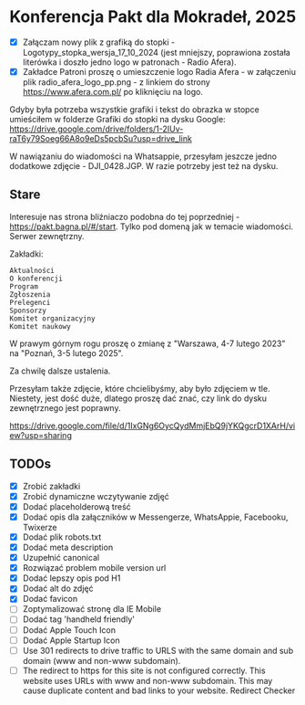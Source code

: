 # Konferencja Pakt dla Mokradeł, 2025

- [x] Załączam nowy plik z grafiką do stopki - Logotypy_stopka_wersja_17_10_2024 (jest mniejszy, poprawiona została literówka i doszło jedno logo w patronach - Radio Afera).
- [x] Zakładce Patroni proszę o umieszczenie logo Radia Afera - w załączeniu plik radio_afera_logo_pp.png - z linkiem do strony https://www.afera.com.pl/ po kliknięciu na logo.
    
Gdyby była potrzeba wszystkie grafiki i tekst do obrazka w stopce umieściłem w folderze Grafiki do stopki na dysku Google: https://drive.google.com/drive/folders/1-2IUv-raT6y79Soeg66A8o9eDs5pcbSu?usp=drive_link

W nawiązaniu do wiadomości na Whatsappie, przesyłam jeszcze jedno dodatkowe zdjęcie - DJI_0428.JGP. W razie potrzeby jest też na dysku.


## Stare

Interesuje nas strona bliźniaczo podobna do tej poprzedniej -https://pakt.bagna.pl/#/start. Tylko pod domeną jak w temacie wiadomości. Serwer zewnętrzny.

Zakładki:

    Aktualności
    O konferencji
    Program
    Zgłoszenia
    Prelegenci
    Sponsorzy
    Komitet organizacyjny
    Komitet naukowy


W prawym górnym rogu proszę o zmianę z "Warszawa, 4-7 lutego 2023" na "Poznań, 3-5 lutego 2025".

Za chwilę dalsze ustalenia.

 Przesyłam także zdjęcie, które chcielibyśmy, aby było zdjęciem w tle. Niestety, jest dość duże, dlatego proszę dać znać, czy link do dysku zewnętrznego jest poprawny.

https://drive.google.com/file/d/1IxGNg6OycQydMmjEbQ9jYKQgcrD1XArH/view?usp=sharing

## TODOs

- [x] Zrobić zakładki
- [x] Zrobić dynamiczne wczytywanie zdjęć
- [x] Dodać placeholderową treść
- [x] Dodać opis dla załączników w Messengerze, WhatsAppie, Facebooku, Twixerze
- [x] Dodać plik robots.txt
- [x] Dodać meta description
- [x] Uzupełnić canonical
- [x] Rozwiązać problem mobile version url
- [x] Dodać lepszy opis pod H1
- [x] Dodać alt do zdjęć
- [x] Dodać favicon
- [ ] Zoptymalizować stronę dla IE Mobile
- [ ] Dodać tag 'handheld friendly'
- [ ] Dodać Apple Touch Icon
- [ ] Dodać Apple Startup Icon
- [ ] Use 301 redirects to drive traffic to URLS with the same domain and sub domain (www and non-www subdomain).
- [ ] The redirect to https for this site is not configured correctly. This website uses URLs with www and non-www subdomain. This may cause duplicate content and bad links to your website. Redirect Checker
